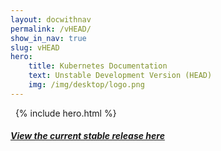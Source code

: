 ```yaml
---
layout: docwithnav
permalink: /vHEAD/
show_in_nav: true
slug: vHEAD
hero:
    title: Kubernetes Documentation
    text: Unstable Development Version (HEAD)
    img: /img/desktop/logo.png
---
```


&nbsp;
{% include hero.html %}


##### [View the current stable release here](/v1_0/index.html)